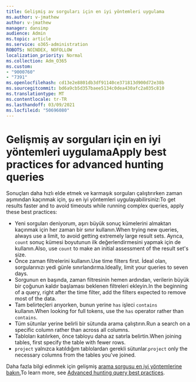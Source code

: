 ```yaml
---
title: Gelişmiş av sorguları için en iyi yöntemleri uygulama
ms.author: v-jmathew
author: v-jmathew
manager: dansimp
audience: Admin
ms.topic: article
ms.service: o365-administration
ROBOTS: NOINDEX, NOFOLLOW
localization_priority: Normal
ms.collection: Adm_O365
ms.custom:
- "9000760"
- "7391"
ms.openlocfilehash: cd13e2e8801db3df91140ce371813d900d72e38b
ms.sourcegitcommit: bd6a9cb5d357baee5134c0dea430afc2a035c810
ms.translationtype: MT
ms.contentlocale: tr-TR
ms.lasthandoff: 03/09/2021
ms.locfileid: "50696080"
---
```

# <a name="apply-best-practices-for-advanced-hunting-queries"></a><span data-ttu-id="020bb-102">Gelişmiş av sorguları için en iyi yöntemleri uygulama</span><span class="sxs-lookup"><span data-stu-id="020bb-102">Apply best practices for advanced hunting queries</span></span>

<span data-ttu-id="020bb-103">Sonuçları daha hızlı elde etmek ve karmaşık sorguları çalıştırırken zaman aşımından kaçınmak için, şu en iyi yöntemleri uygulayabilirsiniz:</span><span class="sxs-lookup"><span data-stu-id="020bb-103">To get results faster and to avoid timeouts while running complex queries, apply these best practices:</span></span>

- <span data-ttu-id="020bb-104">Yeni sorguları deniyorum, aşırı büyük sonuç kümelerini almaktan kaçınmak için her zaman bir sınır kullanın.</span><span class="sxs-lookup"><span data-stu-id="020bb-104">When trying new queries, always use a limit, to avoid getting extremely large result sets.</span></span> <span data-ttu-id="020bb-105">Ayrıca, `count` sonuç kümesi boyutunun ilk değerlendirmesini yapmak için de kullanın.</span><span class="sxs-lookup"><span data-stu-id="020bb-105">Also, use `count` to make an initial assessment of the result set's size.</span></span>
- <span data-ttu-id="020bb-106">Önce zaman filtrelerini kullanın.</span><span class="sxs-lookup"><span data-stu-id="020bb-106">Use time filters first.</span></span> <span data-ttu-id="020bb-107">İdeal olan, sorgularınızı yedi günle sınırlandırma.</span><span class="sxs-lookup"><span data-stu-id="020bb-107">Ideally, limit your queries to seven days.</span></span>
- <span data-ttu-id="020bb-108">Sorgunun en başında, zaman filtresinin hemen ardından, verilerin büyük bir çoğunun kaldır başlaması beklenen filtreleri ekleyin.</span><span class="sxs-lookup"><span data-stu-id="020bb-108">In the beginning of a query, right after the time filter, add the filters expected to remove most of the data.</span></span>
- <span data-ttu-id="020bb-109">Tam belirteçleri arıyorken, bunun yerine `has` işleci `contains` kullanın.</span><span class="sxs-lookup"><span data-stu-id="020bb-109">When looking for full tokens, use the `has` operator rather than `contains`.</span></span>
- <span data-ttu-id="020bb-110">Tüm sütunlar yerine belirli bir sütunda arama çalıştırın.</span><span class="sxs-lookup"><span data-stu-id="020bb-110">Run a search on a specific column rather than across all columns.</span></span>
- <span data-ttu-id="020bb-111">Tabloları katılırken, önce tabloyu daha az satırla belirtin.</span><span class="sxs-lookup"><span data-stu-id="020bb-111">When joining tables, first specify the table with fewer rows.</span></span>
- <span data-ttu-id="020bb-112">`project` yalnızca katıldığım tablolardan gerekli sütunlar.</span><span class="sxs-lookup"><span data-stu-id="020bb-112">`project` only the necessary columns from the tables you've joined.</span></span>

<span data-ttu-id="020bb-113">Daha fazla bilgi edinmek için gelişmiş [arama sorgusu en iyi yöntemlerine bakın.](https://go.microsoft.com/fwlink/?linkid=2144812)</span><span class="sxs-lookup"><span data-stu-id="020bb-113">To learn more, see [Advanced hunting query best practices](https://go.microsoft.com/fwlink/?linkid=2144812).</span></span>
